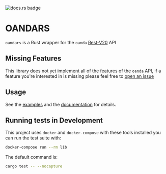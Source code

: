![docs.rs badge](https://docs.rs/mio/badge.svg?version=0.1.1)

# OANDARS

`oandars` is a Rust wrapper for the `oanda` [Rest-V20](http://developer.oanda.com/rest-live-v20/introduction/) API

## Missing Features

This library does not yet implement all of the features of the `oanda` API, if a feature you're interested in is missing please feel free to [open an issue](https://github.com/blankenshipz/oanda-rs/issues)

## Usage

See the [examples](examples/) and the [documentation](https://docs.rs/oandars/0.1.1/oandars/) for details.

## Running tests in Development

This project uses `docker` and `docker-compose` with these tools installed you can run the test suite with:

```sh
docker-compose run --rm lib
```

The default command is:

```sh
cargo test -- --nocapture
```
